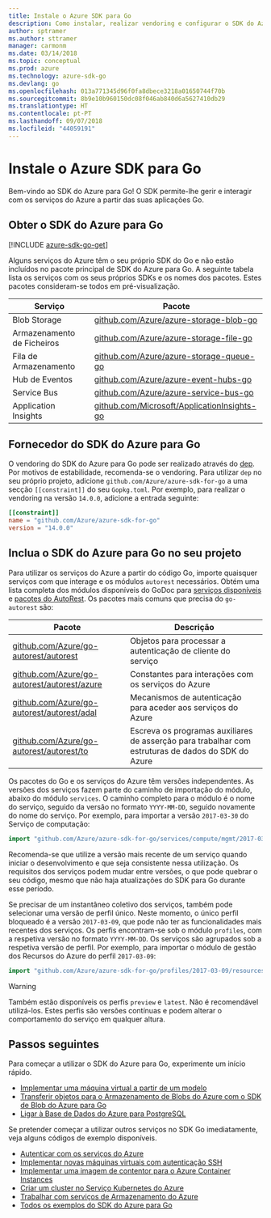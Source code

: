 ```yaml
---
title: Instale o Azure SDK para Go
description: Como instalar, realizar vendoring e configurar o SDK do Azure para Go.
author: sptramer
ms.author: sttramer
manager: carmonm
ms.date: 03/14/2018
ms.topic: conceptual
ms.prod: azure
ms.technology: azure-sdk-go
ms.devlang: go
ms.openlocfilehash: 013a771345d96f0fa8dbece3218a01650744f70b
ms.sourcegitcommit: 8b9e10b960150dc08f046ab840d6a5627410db29
ms.translationtype: HT
ms.contentlocale: pt-PT
ms.lasthandoff: 09/07/2018
ms.locfileid: "44059191"
---
```

# <a name="install-the-azure-sdk-for-go"></a>Instale o Azure SDK para Go

Bem-vindo ao SDK do Azure para Go! O SDK permite-lhe gerir e interagir com os serviços do Azure a partir das suas aplicações Go.

## <a name="get-the-azure-sdk-for-go"></a>Obter o SDK do Azure para Go

[!INCLUDE [azure-sdk-go-get](includes/azure-sdk-go-get.md)]

Alguns serviços do Azure têm o seu próprio SDK do Go e não estão incluídos no pacote principal de SDK do Azure para Go. A seguinte tabela lista os serviços com os seus próprios SDKs e os nomes dos pacotes. Estes pacotes consideram-se todos em pré-visualização.

| Serviço | Pacote |
|---------|---------|
| Blob Storage | [github.com/Azure/azure-storage-blob-go](https://github.com/Azure/azure-storage-blob-go) |
| Armazenamento de Ficheiros | [github.com/Azure/azure-storage-file-go](https://github.com/Azure/azure-storage-file-go) |
| Fila de Armazenamento | [github.com/Azure/azure-storage-queue-go](https://github.com/Azure/azure-storage-queue-go) |
| Hub de Eventos | [github.com/Azure/azure-event-hubs-go](https://github.com/Azure/azure-event-hubs-go) |
| Service Bus | [github.com/Azure/azure-service-bus-go](https://github.com/Azure/azure-service-bus-go) |
| Application Insights | [github.com/Microsoft/ApplicationInsights-go](https://github.com/Microsoft/ApplicationInsights-go) |

## <a name="vendor-the-azure-sdk-for-go"></a>Fornecedor do SDK do Azure para Go

O vendoring do SDK do Azure para Go pode ser realizado através do [dep](https://github.com/golang/dep). Por motivos de estabilidade, recomenda-se o vendoring. Para utilizar `dep` no seu próprio projeto, adicione `github.com/Azure/azure-sdk-for-go` a uma secção `[[constraint]]` do seu `Gopkg.toml`. Por exemplo, para realizar o vendoring na versão `14.0.0`, adicione a entrada seguinte:

```toml
[[constraint]]
name = "github.com/Azure/azure-sdk-for-go"
version = "14.0.0"
```

## <a name="include-the-azure-sdk-for-go-in-your-project"></a>Inclua o SDK do Azure para Go no seu projeto

Para utilizar os serviços do Azure a partir do código Go, importe quaisquer serviços com que interage e os módulos `autorest` necessários.
Obtém uma lista completa dos módulos disponíveis do GoDoc para [serviços disponíveis](https://godoc.org/github.com/Azure/azure-sdk-for-go) e [pacotes do AutoRest](https://godoc.org/github.com/Azure/go-autorest). Os pacotes mais comuns que precisa do `go-autorest` são:

| Pacote | Descrição |
|---------|-------------|
| [github.com/Azure/go-autorest/autorest][autorest] | Objetos para processar a autenticação de cliente do serviço |
| [github.com/Azure/go-autorest/autorest/azure][autorest/azure] | Constantes para interações com os serviços do Azure |
| [github.com/Azure/go-autorest/autorest/adal][autorest/adal] | Mecanismos de autenticação para aceder aos serviços do Azure |
| [github.com/Azure/go-autorest/autorest/to][autorest/to] | Escreva os programas auxiliares de asserção para trabalhar com estruturas de dados do SDK do Azure |

[autorest]: https://godoc.org/github.com/Azure/go-autorest/autorest
[autorest/azure]: https://godoc.org/github.com/Azure/go-autorest/autorest/azure
[autorest/adal]: https://godoc.org/github.com/Azure/go-autorest/autorest/adal
[autorest/to]: https://godoc.org/github.com/Azure/go-autorest/autorest/to

Os pacotes do Go e os serviços do Azure têm versões independentes. As versões dos serviços fazem parte do caminho de importação do módulo, abaixo do módulo `services`. O caminho completo para o módulo é o nome do serviço, seguido da versão no formato `YYYY-MM-DD`, seguido novamente do nome do serviço. Por exemplo, para importar a versão `2017-03-30` do Serviço de computação:

```go
import "github.com/Azure/azure-sdk-for-go/services/compute/mgmt/2017-03-30/compute"
```

Recomenda-se que utilize a versão mais recente de um serviço quando iniciar o desenvolvimento e que seja consistente nessa utilização.
Os requisitos dos serviços podem mudar entre versões, o que pode quebrar o seu código, mesmo que não haja atualizações do SDK para Go durante esse período.

Se precisar de um instantâneo coletivo dos serviços, também pode selecionar uma versão de perfil único. Neste momento, o único perfil bloqueado é a versão `2017-03-09`, que pode não ter as funcionalidades mais recentes dos serviços. Os perfis encontram-se sob o módulo `profiles`, com a respetiva versão no formato `YYYY-MM-DD`. Os serviços são agrupados sob a respetiva versão de perfil. Por exemplo, para importar o módulo de gestão dos Recursos do Azure do perfil `2017-03-09`:

```go
import "github.com/Azure/azure-sdk-for-go/profiles/2017-03-09/resources/mgmt/resources"
```

> [!WARNING]
> Também estão disponíveis os perfis `preview` e `latest`. Não é recomendável utilizá-los. Estes perfis são versões contínuas e podem alterar o comportamento do serviço em qualquer altura.

## <a name="next-steps"></a>Passos seguintes

Para começar a utilizar o SDK do Azure para Go, experimente um início rápido.

* [Implementar uma máquina virtual a partir de um modelo](azure-sdk-go-qs-vm.md)
* [Transferir objetos para o Armazenamento de Blobs do Azure com o SDK de Blob do Azure para Go](/azure/storage/blobs/storage-quickstart-blobs-go?toc=%2fgo%2fazure%2ftoc.json)
* [Ligar à Base de Dados do Azure para PostgreSQL](/azure/postgresql/connect-go?toc=%2fgo%2fazure%2ftoc.json)

Se pretender começar a utilizar outros serviços no SDK Go imediatamente, veja alguns códigos de exemplo disponíveis.

* [Autenticar com os serviços do Azure](https://github.com/Azure-Samples/azure-sdk-for-go-samples/tree/master/iam)
* [Implementar novas máquinas virtuais com autenticação SSH](https://github.com/Azure-Samples/azure-sdk-for-go-samples/tree/master/compute)
* [Implementar uma imagem de contentor para o Azure Container Instances](https://github.com/Azure-Samples/azure-sdk-for-go-samples/tree/master/containerinstance)
* [Criar um cluster no Serviço Kubernetes do Azure](https://github.com/Azure-Samples/azure-sdk-for-go-samples/tree/master/containerservice)
* [Trabalhar com serviços de Armazenamento do Azure](https://github.com/Azure-Samples/azure-sdk-for-go-samples/tree/master/storage)
* [Todos os exemplos do SDK do Azure para Go](https://github.com/azure-samples/azure-sdk-for-go-samples)
